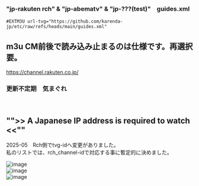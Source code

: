 
### "jp-rakuten rch" & "jp-abematv" & "jp-???(test)"　guides.xml
~~~
#EXTM3U url-tvg="https://github.com/karenda-jp/etc/raw/refs/heads/main/guides.xml"
~~~

## m3u CM前後で読み込み止まるのは仕様です。再選択要。

https://channel.rakuten.co.jp/

### 更新不定期　気まぐれ
<br/>

## "">> A Japanese IP address is required to watch <<""

2025-05　Rch側でtvg-idへ変更がありました。<br/>
私のリストでは、rch_channel-idで対応する事に暫定的に決めました。

![image](https://github.com/user-attachments/assets/c6629db5-6145-4199-b554-32d881f9b9cb)
<br/>
![image](https://github.com/user-attachments/assets/b8a08e60-1907-441b-aa0c-99a5754f7f5e)
<br/>
![image](https://github.com/user-attachments/assets/92424137-4ed1-4a1f-b434-864c62342e12)
<br/>
